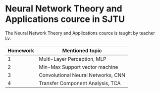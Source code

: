 # Neural Network Theory and Applications cource in SJTU
The Neural Network Theory and Applications cource is taught by teacher Lv. 

Homework | Mentioned topic
---|---
1 | Multi-Layer Perception, MLP
2 | Min-Max Support vector machine
3 | Convolutional Neural Networks, CNN
4 | Transfer Component Analysis, TCA
